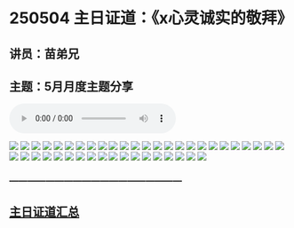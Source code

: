 # 250504 主日证道：《x心灵诚实的敬拜》
## 讲员：苗弟兄
## 主题：5月月度主题分享

<audio controls src="./250504.mp3"></audio>


![](./01.jpg)
![](./02.jpg)
![](./03.jpg)
![](./04.jpg)
![](./05.jpg)
![](./06.jpg)
![](./07.jpg)
![](./08.jpg)
![](./09.jpg)
![](./10.jpg)
![](./11.jpg)
![](./12.jpg)
![](./13.jpg)
![](./14.jpg)
![](./15.jpg)
![](./16.jpg)
![](./17.jpg)
![](./18.jpg)
![](./19.jpg)
![](./20.jpg)
![](./21.jpg)
![](./22.jpg)
![](./23.jpg)
![](./24.jpg)
![](./25.jpg)
![](./26.jpg)
![](./27.jpg)
![](./28.jpg)
![](./29.jpg)
![](./30.jpg)
![](./31.jpg)
![](./32.jpg)
![](./33.jpg)
![](./34.jpg)
![](./35.jpg)
![](./36.jpg)
![](./37.jpg)
![](./38.jpg)
![](./39.jpg)
![](./40.jpg)
![](./41.jpg)
![](./42.jpg)
![](./43.jpg)



### ———————————————————

## [主日证道汇总](https://nccchurch.github.io/Sermons/)


